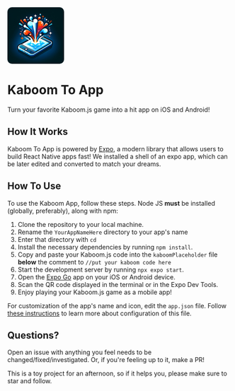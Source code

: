 
<img src="kaboomToApp.png" alt="kaboomToApp" title="Kaboom To App" width="128" height="128" style="border-radius:10px" /> 

# Kaboom To App #
Turn your favorite Kaboom.js game into a hit app on iOS and Android!

## How It Works ##

Kaboom To App is powered by [Expo](https://expo.dev), a modern library that allows users to build React Native apps fast! We installed a shell of an expo app, which can be later edited and converted to match your dreams.

## How To Use ##

To use the Kaboom App, follow these steps. Node JS <b>must</b> be installed (globally, preferably), along with npm:

1. Clone the repository to your local machine.
2. Rename the `YourAppNameHere` directory to your app's name
3. Enter that directory with `cd`
4. Install the necessary dependencies by running `npm install`.
5. Copy and paste your Kaboom.js code into the `kaboomPlaceholder` file <b>below</b> the comment to `//put your kaboom code here`
6. Start the development server by running `npx expo start`.
7. Open the [Expo Go](https://expo.dev/go) app on your iOS or Android device.
8. Scan the QR code displayed in the terminal or in the Expo Dev Tools.
9. Enjoy playing your  Kaboom.js game as a mobile app!

For customization of the app's name and icon, edit the `app.json` file. Follow [these instructions](https://docs.expo.dev/versions/latest/config/app/) to learn more about configuration of this file.

## Questions? ##
Open an issue with anything you feel needs to be changed/fixed/investigated. Or, if you're feeling up to it, make a PR!  

This is a toy project for an afternoon, so if it helps you, please make sure to star and follow.